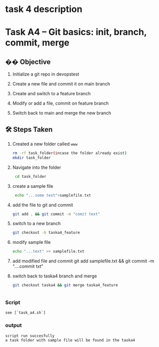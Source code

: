# task 4 description

# Task A4 – Git basics: init, branch, commit, merge

## �� Objective
 1. Initialize a git repo in devopstest

 2. Create a new file and commit it on main branch

 3. Create and switch to a feature branch

 4. Modify or add a file, commit on feature branch

 5. Switch back to main and merge the new branch

## 🛠️ Steps Taken
1. Created a new folder called `www`
  
   ```bash
   rm -rf task_folder(incase the folder already exist)
   mkdir task_folder

2. Navigate into the folder

   ```bash
    cd task_folder

3. create a sample file
   ```bash
    echo "...some text">samplefile.txt

4. add the file to git and commit
    ```bash
    git add . && git commit -m "comit text"

5. switch to a new branch
    ```bash
    git checkout -b taska4_feature

5. modify sample file
    ```bash
    echo "...text" >> samplefile.txt

6. add modified file and commit
    git add samplefile.txt && git commit -m "....commit txt"

7. switch back to taska4 branch and merge
    ```bash
    git checkout taska4 && git merge taska4_feature



### Script
    see [`task_a4.sh`]

### output
    script run succesfully
    a task folder with sample file will be found in the taska4 
    
